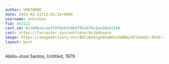 ```yaml
---
author: UNKTUKNO
date: 2025-02-21T13:01:33+0000
username: unktukno
fid: 442122
cast_id: 0x1b0baacae4f0f0e63d4bd795ad76e1ea18ea1188
cast: https://farcaster.xyz/unktukno/0x1b0baaca
image: https://imagedelivery.net/BXluQx4ige9GuW0Ia56BHw/6f2eb44c-054d-42c7-6cd3-586072f77200/original
layout: post
---
```


Abílio-José Santos, Untitled, 1979

<img src='https://imagedelivery.net/BXluQx4ige9GuW0Ia56BHw/6f2eb44c-054d-42c7-6cd3-586072f77200/original' alt='' referrerpolicy='no-referrer'/>
